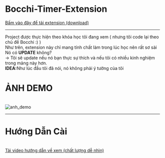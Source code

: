 # Bocchi-Timer-Extension
<a href="https://github.com/hexzzz2008/Bocchi-Timer-Extension/blob/main/bocchi_timer.zip?raw=true">Bấm vào đây để tải extension (download)</a>
<hr>
Project được thực hiện theo khóa học tôi đang xem ( nhưng tôi code lại theo chủ đề Bocchi :) )
<br>
Như trên, extension này chỉ mang tính chất làm trong lúc học nên rất sơ sài<br>
Nó có <b>UPDATE</b> không?<br>
-> Tôi sẽ update nếu nó bạn thực sự thích và nếu tôi có nhiều kinh nghiệm trong mảng này hơn.<br>
<b>IDEA:</b>Như lúc đầu tôi đã nói, nó không phải ý tưởng của tôi<br>
<h1><b>ẢNH DEMO</b></h1><br>
<img src="https://i.ibb.co/Q6q99nP/Screenshot-3.png" alt="anh_demo">
<hr>
<h1><b>Hướng Dẫn Cài</b></h1><br>
<a href="https://github.com/hexzzz2008/Bocchi-Timer-Extension/blob/main/github/video/tutorial_install.mp4?raw=true">Tải video hướng dẫn về xem (chất lượng dễ nhìn)</a>
